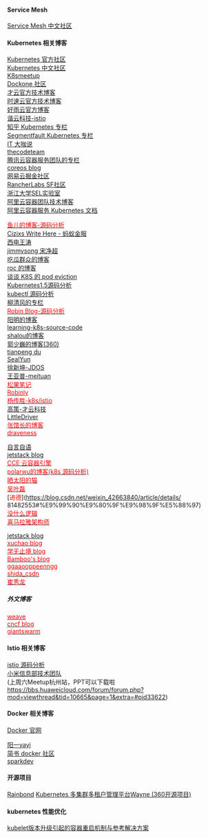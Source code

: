#### Service Mesh 
[Service Mesh 中文社区](http://www.servicemesher.com/) <br/>


#### Kubernetes 相关博客

[Kubernetes 官方社区](https://kubernetes.io/) <br/>
[Kubernetes 中文社区](https://www.kubernetes.org.cn/) <br/>
[K8smeetup](http://www.k8smeetup.com/) <br/>
[Dockone 社区](http://dockone.io/topic/Kubernetes) <br/>
[才云官方技术博客](https://caicloud.io/blog?type=2) <br/>
[时速云官方技术博客](http://blog.tenxcloud.com/) <br/>
[好雨云官方博客](https://www.goodrain.com/blog/) <br/>
[谐云科技-istio](http://harmonycloud.cn/blogs/technology/) <br/>
[知乎 Kubernetes 专栏](https://www.zhihu.com/topic/20018384/hot) <br/>
[Segmentfault Kubernetes 专栏](https://segmentfault.com/blog/robinly) <br/>
[IT 大咖说](https://www.itdks.com/) <br/>
[thecodeteam](https://blog.thecodeteam.com/tag/Kubernetes/) <br/>
[腾讯云容器服务团队的专栏](https://cloud.tencent.com/developer/column/1075) <br/>
[coreos blog](https://coreos.com/blog) <br/>
[网易云掘金社区](https://juejin.im/user/5ab35ebbf265da23884cf80c/posts) <br/>
[RancherLabs SF社区](https://segmentfault.com/u/rancher/activities) <br/>
[浙江大学SEL实验室](http://www.sel.zju.edu.cn) <br/>
[阿里云容器团队技术博客](https://yq.aliyun.com/teams/11) <br/>
[阿里云容器服务 Kubernetes 文档](https://help.aliyun.com/product/85222.html?spm=a2c4g.11186623.6.540.31fa671fjcc25X) <br/>

[<font color="red">鱼儿的博客-源码分析</font>](https://yuerblog.cc/) <br/>
[Cizixs Write Here - 蚂蚁金服](http://cizixs.com/archives/) <br/>
[西电王涛](https://my.oschina.net/jxcdwangtao) <br>
[jimmysong 宋净超](https://jimmysong.io/) <br>
[吃瓜群众的博客](http://www.recall704.com/) <br>
[roc 的博客](https://imroc.io/) <br>
[谈谈 K8S 的 pod eviction](http://wsfdl.com/kubernetes/2018/05/15/node_eviction.html) <br>
[Kubernetes1.5源码分析](https://segmentfault.com/a/1190000008700595) <br>
[kubectl 源码分析](https://nanxiao.me/category/%E6%8A%80%E6%9C%AF/kubernetes%E7%AC%94%E8%AE%B0/) <br>
[柳清风的专栏](https://blog.csdn.net/u010278923?t=1) <br/>
[<font color="red">Robin Blog-源码分析</font>](https://supereagle.github.io/) <br/>
[阳明的博客](https://www.qikqiak.com/) <br/>
[learning-k8s-source-code](https://github.com/Kevin-fqh/learning-k8s-source-code) <br>
[shalou的博客](http://licyhust.com/tag/) <br>
[郭少巍的博客(360)](https://wilhelmguo.tk/blog/william) <br>
[tianpeng du](https://rocdu.io/) <br>
[SealYun](https://sealyun.com/) <br/>
[徐新坤-JDOS](https://xuxinkun.github.io/2018/07/23/k8s-interview/) <br/>
[王亚普-meituan](http://wangyapu.com/tags/) <br/>
[<font color="red">松果笔记</font>](https://sycki.com/articles/kubernetes/k8s-cri) <br/>
[<font color="red">Robinly</font>](https://segmentfault.com/u/luobl/activities) <br/>
[<font color="red">杨传胜-k8s/istio </font>](https://www.yangcs.net/) <br/>
[高策-才云科技](http://gaocegege.com/Blog/) <br/>
[LittleDriver](http://littledriver.net/categories/) <br/>
[<font color="red">张馆长的博客</font>](https://zhangguanzhang.github.io/) <br/>
[<font color="red">draveness</font>](https://draveness.me/) <br/>

[自言自语](http://liubin.org/blog/2018/04/28/how-to-build-controller-manager-high-available/) <br/>
[jetstack blog](https://blog.jetstack.io) <br/>
[<font color="red">CCE 云容器引擎</font>](https://blog.51cto.com/13762283) <br/>
[<font color="red">polarwu的博客(k8s 源码分析)</font>](https://blog.csdn.net/weixin_39961559/article/list/2?) <br/>
[<font color="red">晒太阳的猫</font>](https://zhengyinyong.com) <br/>
[<font color="red">吴叶磊</font>](https://aleiwu.com/) <br/>
[<font color="red">进德</font>](https://blog.csdn.net/weixin_42663840/article/details/                                      81482553#%E9%99%90%E9%80%9F%E9%98%9F%E5%88%97) <br/>
[<font color="red">没什么逻辑</font>](https://draveness.me) <br/>
[<font color="red">喜马拉雅架构师</font>](http://qiankunli.github.io/) <br/>

[jetstack blog](https://blog.jetstack.io) <br/>
[<font color="red">xuchao blog</font>](https://xuchao918.github.io) <br/>
[<font color="red">学无止境 blog</font>](https://blog.51cto.com/newfly) <br/>
[<font color="red">Bamboo's blog</font>](http://bamboox.online) <br/>
[<font color="red">ggaaooppeenngg</font>](https://ggaaooppeenngg.github.io/archives/) <br/>
[<font color="red">shida_csdn</font>](https://blog.csdn.net/shida_csdn/article/details/84286058) <br/>
[<font color="red">崔秀龙</font>](https://blog.fleeto.us/) <br/>

##### 外文博客
[<font color="red">weave</font>](https://www.weave.works) <br/>
[<font color="red">cncf blog</font>](https://www.cncf.io/blog) <br/>
[<font color="red">giantswarm</font>](https://blog.giantswarm.io/) <br/>



#### Istio 相关博客

[istio 源码分析](https://www.cn18k.com) <br/>
[小米信息部技术团队](https://github.com/gosoon/hexo.git) <br/>
(上周六Meetup杭州站，PPT可以下载啦
https://bbs.huaweicloud.com/forum/forum.php?mod=viewthread&tid=10665&page=1&extra=#pid33622) <br/>



#### Docker 相关博客

[Docker 官网](https://www.docker.com/)

[阳一yayi](https://www.jianshu.com/u/45965c9ab60a) <br/>
[简书 docker 社区](https://www.jianshu.com/c/fe5f5bed05c0) <br/>
[sparkdev](https://www.cnblogs.com/sparkdev/) <br/>

#### 开源项目

[Rainbond](https://github.com/goodrain/rainbond)
[Kubernetes 多集群多租户管理平台Wayne (360开源项目)](https://github.com/Qihoo360/wayne)


#### kubernetes 性能优化

[kubelet版本升级引起的容器重启机制与参考解决方案](https://www.kubernetes.org.cn/3625.html)
